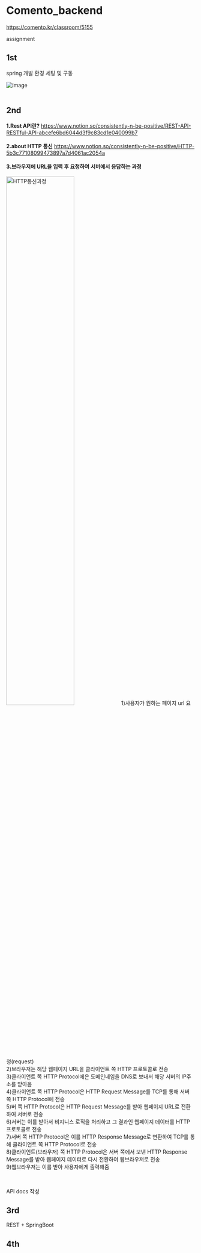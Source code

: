 # Comento_backend

https://comento.kr/classroom/5155

assignment

## 1st 
spring 개발 환경 세팅 및 구동

![image](https://user-images.githubusercontent.com/95724704/205059448-03e22dfb-2b22-4461-9f36-d16845dbc902.png)   
<br>

## 2nd    
**1.Rest API란?**
https://www.notion.so/consistently-n-be-positive/REST-API-RESTful-API-abcefe6bd6044d3f9c83cd1e040099b7   
<br>
**2.about HTTP 통신** 
https://www.notion.so/consistently-n-be-positive/HTTP-5b3c77108099473897a7d4061ac2054a   
<br>
**3.브라우저에 URL을 입력 후 요청하여 서버에서 응답하는 과정**   
<br>
<img src="https://user-images.githubusercontent.com/95724704/211257812-18d6e30e-4998-4cef-ab09-4db440b4599a.png" width="60%" height="60%" title="HTTP통신과정" alt="HTTP통신과정"></img>
1)사용자가 원하는 페이지 url 요청(request)   
2)브라우저는 해당 웹페이지 URL을 클라이언트 쪽 HTTP 프로토콜로 전송   
3)클라이언트 쪽 HTTP Protocol에은 도메인네임을 DNS로 보내서 해당 서버의 IP주소를 받아옴    
4)클라이언트 쪽 HTTP Protocol은 HTTP Request Message를 TCP를 통해 서버 쪽 HTTP Protocol에 전송   
5)버 쪽 HTTP Protocol은 HTTP Request Message를 받아 웹페이지 URL로 전환하여 서버로 전송   
6)서버는 이를 받아서 비지니스 로직을 처리하고 그 결과인 웹페이지 데이터를 HTTP 프로토콜로 전송   
7)서버 쪽 HTTP Protocol은 이를 HTTP Response Message로 변환하여 TCP를 통해 클라이언트 쪽 HTTP Protocol로 전송   
8)클라이언트(브라우저) 쪽 HTTP Protocol은 서버 쪽에서 보낸 HTTP Response Message를 받아 웹페이지 데이터로 다시 전환하여 웹브라우저로 전송   
9)웹브라우저는 이를 받아 사용자에게 출력해줌   

<br>

API docs 작성   


## 3rd
REST + SpringBoot

## 4th

